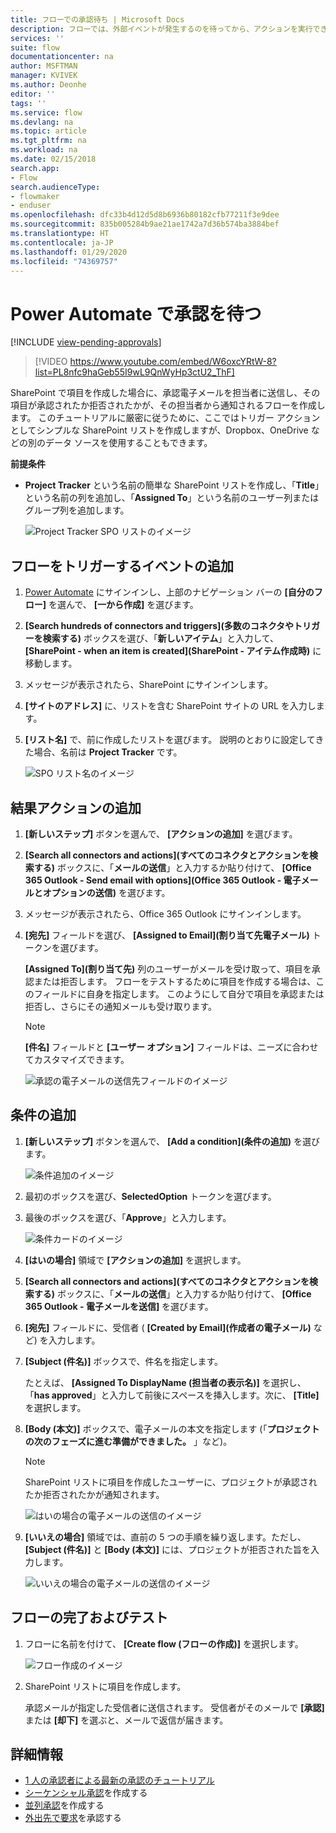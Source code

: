 ```yaml
---
title: フローでの承認待ち | Microsoft Docs
description: フローでは、外部イベントが発生するのを待ってから、アクションを実行できます。たとえば、ユーザーが変更を承認または拒否してから、意思決定の通知を送信することができます。
services: ''
suite: flow
documentationcenter: na
author: MSFTMAN
manager: KVIVEK
ms.author: Deonhe
editor: ''
tags: ''
ms.service: flow
ms.devlang: na
ms.topic: article
ms.tgt_pltfrm: na
ms.workload: na
ms.date: 02/15/2018
search.app:
- Flow
search.audienceType:
- flowmaker
- enduser
ms.openlocfilehash: dfc33b4d12d5d8b6936b80182cfb77211f3e9dee
ms.sourcegitcommit: 835b005284b9ae21ae1742a7d36b574ba3884bef
ms.translationtype: HT
ms.contentlocale: ja-JP
ms.lasthandoff: 01/29/2020
ms.locfileid: "74369757"
---
```

# <a name="wait-for-approval-in-power-automate"></a>Power Automate で承認を待つ
[!INCLUDE [view-pending-approvals](includes/cc-rebrand.md)]

> [!VIDEO https://www.youtube.com/embed/W6oxcYRtW-8?list=PL8nfc9haGeb55I9wL9QnWyHp3ctU2_ThF]
>


SharePoint で項目を作成した場合に、承認電子メールを担当者に送信し、その項目が承認されたか拒否されたかが、その担当者から通知されるフローを作成します。 このチュートリアルに厳密に従うために、ここではトリガー アクションとしてシンプルな SharePoint リストを作成しますが、Dropbox、OneDrive などの別のデータ ソースを使用することもできます。

**前提条件**

* **Project Tracker** という名前の簡単な SharePoint リストを作成し、「**Title**」という名前の列を追加し、「**Assigned To**」という名前のユーザー列またはグループ列を追加します。

   ![Project Tracker SPO リストのイメージ](./media/wait-for-approvals/project-tracker.png)

## <a name="add-an-event-to-trigger-the-flow"></a>フローをトリガーするイベントの追加

1. [Power Automate](https://flow.microsoft.com) にサインインし、上部のナビゲーション バーの **[自分のフロー]** を選んで、 **[一から作成]** を選びます。

1. **[Search hundreds of connectors and triggers]\(多数のコネクタやトリガーを検索する\)** ボックスを選び、「**新しいアイテム**」と入力して、 **[SharePoint - when an item is created]\(SharePoint - アイテム作成時\)** に移動します。

1. メッセージが表示されたら、SharePoint にサインインします。
1. **[サイトのアドレス]** に、リストを含む SharePoint サイトの URL を入力します。

1. **[リスト名]** で、前に作成したリストを選びます。 説明のとおりに設定してきた場合、名前は **Project Tracker** です。

    ![SPO リスト名のイメージ](./media/wait-for-approvals/SPO-list-name.png)

## <a name="add-the-resulting-action"></a>結果アクションの追加

1. **[新しいステップ]** ボタンを選んで、 **[アクションの追加]** を選びます。

1. **[Search all connectors and actions]\(すべてのコネクタとアクションを検索する\)** ボックスに、「**メールの送信**」と入力するか貼り付けて、 **[Office 365 Outlook - Send email with options]\(Office 365 Outlook - 電子メールとオプションの送信\)** を選びます。

1. メッセージが表示されたら、Office 365 Outlook にサインインします。

1. **[宛先]** フィールドを選び、 **[Assigned to Email]\(割り当て先電子メール\)** トークンを選びます。

    **[Assigned To]\(割り当て先\)** 列のユーザーがメールを受け取って、項目を承認または拒否します。 フローをテストするために項目を作成する場合は、このフィールドに自身を指定します。 このようにして自分で項目を承認または拒否し、さらにその通知メールも受け取ります。

    > [!NOTE]
    > **[件名]** フィールドと **[ユーザー オプション]** フィールドは、ニーズに合わせてカスタマイズできます。

    ![承認の電子メールの送信先フィールドのイメージ](./media/wait-for-approvals/send-approval-email-to.png)

## <a name="add-a-condition"></a>条件の追加

1. **[新しいステップ]** ボタンを選んで、 **[Add a condition]\(条件の追加\)** を選びます。

    ![条件追加のイメージ](./media/wait-for-approvals/add-a-condition.png)
1. 最初のボックスを選び、**SelectedOption** トークンを選びます。
1. 最後のボックスを選び、「**Approve**」と入力します。

    ![条件カードのイメージ](./media/wait-for-approvals/condition-card-2.png)

1. **[はいの場合]** 領域で **[アクションの追加]** を選択します。

1. **[Search all connectors and actions]\(すべてのコネクタとアクションを検索する\)** ボックスに、「**メールの送信**」と入力するか貼り付けて、 **[Office 365 Outlook - 電子メールを送信]** を選びます。

1. **[宛先]** フィールドに、受信者 ( **[Created by Email]\(作成者の電子メール\)** など) を入力します。

1. **[Subject (件名)]** ボックスで、件名を指定します。

    たとえば、 **[Assigned To DisplayName (担当者の表示名)]** を選択し、「**has approved**」と入力して前後にスペースを挿入します。次に、 **[Title]** を選択します。

1. **[Body (本文)]** ボックスで、電子メールの本文を指定します (「**プロジェクトの次のフェーズに進む準備ができました。** 」など)。

    > [!NOTE]
    > SharePoint リストに項目を作成したユーザーに、プロジェクトが承認されたか拒否されたかが通知されます。

    ![はいの場合の電子メールの送信のイメージ](./media/wait-for-approvals/if-yes-send-email-card-3.png)

1. **[いいえの場合]** 領域では、直前の 5 つの手順を繰り返します。ただし、 **[Subject (件名)]** と **[Body (本文)]** には、プロジェクトが拒否された旨を入力します。

     ![いいえの場合の電子メールの送信のイメージ](./media/wait-for-approvals/no-send-email-2.png)

## <a name="finish-and-test-your-flow"></a>フローの完了およびテスト

1. フローに名前を付けて、 **[Create flow (フローの作成)]** を選択します。

     ![フロー作成のイメージ](./media/wait-for-approvals/create-flow.png)
1. SharePoint リストに項目を作成します。

    承認メールが指定した受信者に送信されます。 受信者がそのメールで **[承認]** または **[却下]** を選ぶと、メールで返信が届きます。

## <a name="learn-more"></a>詳細情報

* [1 人の承認者による最新の承認のチュートリアル](modern-approvals.md)
* [シーケンシャル承認](sequential-modern-approvals.md)を作成する
* [並列承認](parallel-modern-approvals.md)を作成する
* [外出先で要求](mobile-approvals.md)を承認する
